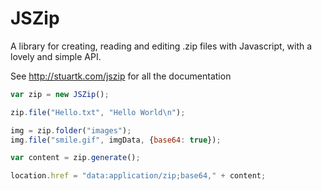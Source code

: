 JSZip
=====

A library for creating, reading and editing .zip files with Javascript, with a
lovely and simple API.

See http://stuartk.com/jszip for all the documentation

```javascript
var zip = new JSZip();

zip.file("Hello.txt", "Hello World\n");

img = zip.folder("images");
img.file("smile.gif", imgData, {base64: true});

var content = zip.generate();

location.href = "data:application/zip;base64," + content;
```